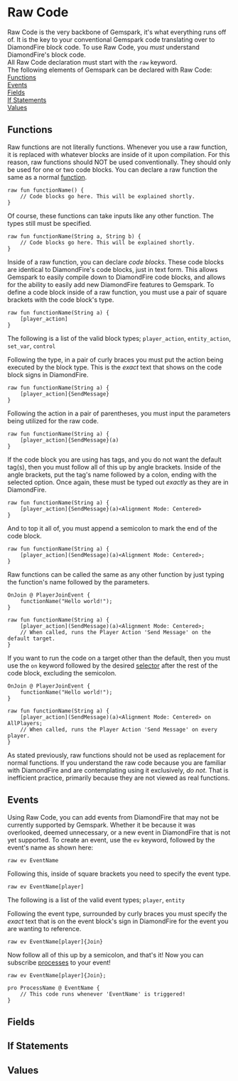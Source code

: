 # Raw Code
Raw Code is the very backbone of Gemspark, it's what everything runs off of. It is the key to your conventional Gemspark code translating over to DiamondFire block code.
To use Raw Code, you *must* understand DiamondFire's block code.<br>
All Raw Code declaration must start with the `raw` keyword.<br>
The following elements of Gemspark can be declared with Raw Code:<br>
[Functions](#Functions)<br>
[Events](#Events)<br>
[Fields](#Fields)<br>
[If Statements](#If-Statements)<br>
[Values](#Values)

## Functions
Raw functions are not literally functions. Whenever you use a raw function, it is replaced with whatever blocks are inside of it upon compilation. For this reason, raw functions should NOT be used conventionally. They should only be used for one or two code blocks. You can declare a raw function the same as a normal [function](Function.md).
```
raw fun functionName() {
	// Code blocks go here. This will be explained shortly.
}
```
Of course, these functions can take inputs like any other function. The types still must be specified.
```
raw fun functionName(String a, String b) {
	// Code blocks go here. This will be explained shortly.
}
```
Inside of a raw function, you can declare *code blocks*. These code blocks are identical to DiamondFire's code blocks, just in text form. This allows Gemspark to easily compile down to DiamondFire code blocks, and allows for the ability to easily add new DiamondFire features to Gemspark. To define a code block inside of a raw function, you must use a pair of square brackets with the code block's type. 
```
raw fun functionName(String a) {
	[player_action]
}
```
The following is a list of the valid block types;
``player_action``, ``entity_action``, ``set_var``, ``control``

Following the type, in a pair of curly braces you must put the action being executed by the block type. This is the *exact* text that shows on the code block signs in DiamondFire.
```
raw fun functionName(String a) {
	[player_action]{SendMessage}
}
```
Following the action in a pair of parentheses, you must input the parameters being utilized for the raw code.
```
raw fun functionName(String a) {
	[player_action]{SendMessage}(a)
}
```
If the code block you are using has tags, and you do not want the default tag(s), then you must follow all of this up by angle brackets. Inside of the angle brackets, put the tag's name followed by a colon, ending with the selected option. Once again, these must be typed out *exactly* as they are in DiamondFire.
```
raw fun functionName(String a) {
	[player_action]{SendMessage}(a)<Alignment Mode: Centered>
}
```
And to top it all of, you must append a semicolon to mark the end of the code block.
```
raw fun functionName(String a) {
	[player_action](SendMessage)(a)<Alignment Mode: Centered>;
}
```
Raw functions can be called the same as any other function by just typing the function's name followed by the parameters.
```
OnJoin @ PlayerJoinEvent {
	functionName("Hello world!");
}

raw fun functionName(String a) {
	[player_action](SendMessage)(a)<Alignment Mode: Centered>;
	// When called, runs the Player Action 'Send Message' on the default target.
}
```
If you want to run the code on a target other than the default, then you must use the `on` keyword followed by the desired [selector](Selectors.md) after the rest of the code block, excluding the semicolon.
```
OnJoin @ PlayerJoinEvent {
	functionName("Hello world!");
}

raw fun functionName(String a) {
	[player_action](SendMessage)(a)<Alignment Mode: Centered> on AllPlayers;
	// When called, runs the Player Action 'Send Message' on every player.
}
```

As stated previously, raw functions should not be used as replacement for normal functions. If you understand the raw code because you are familiar with DiamondFire and are contemplating using it exclusively, *do not*. That is inefficient practice, primarily because they are not viewed as real functions.

## Events
Using Raw Code, you can add events from DiamondFire that may not be currently supported by Gemspark. Whether it be because it was overlooked, deemed unnecessary, or a new event in DiamondFire that is not yet supported.
To create an event, use the ``ev`` keyword, followed by the event's name as shown here:
```
raw ev EventName
```
Following this, inside of square brackets you need to specify the event type.
```
raw ev EventName[player]
```
The following is a list of the valid event types;
``player``, ``entity``

Following the event type, surrounded by curly braces you must specify the *exact* text that is on the event block's sign in DiamondFire for the event you are wanting to reference.
```
raw ev EventName[player]{Join}
```
Now follow all of this up by a semicolon, and that's it! Now you can subscribe [processes](Processes.md) to your event!
```
raw ev EventName[player]{Join};

pro ProcessName @ EventName {
	// This code runs whenever 'EventName' is triggered!
}
```

## Fields

## If Statements

## Values
